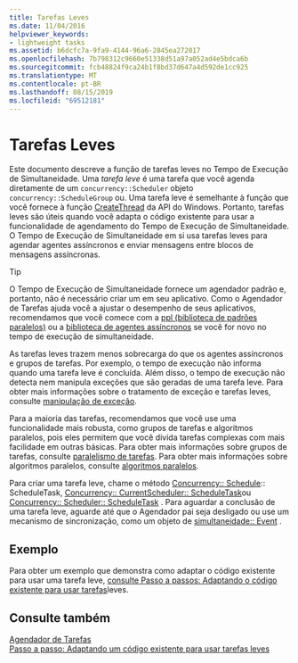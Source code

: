 ```yaml
---
title: Tarefas Leves
ms.date: 11/04/2016
helpviewer_keywords:
- lightweight tasks
ms.assetid: b6dcfc7a-9fa9-4144-96a6-2845ea272017
ms.openlocfilehash: 7b798312c9660e51338d51a97a052ad4e5bdca6b
ms.sourcegitcommit: fcb48824f9ca24b1f8bd37d647a4d592de1cc925
ms.translationtype: MT
ms.contentlocale: pt-BR
ms.lasthandoff: 08/15/2019
ms.locfileid: "69512181"
---
```

# <a name="lightweight-tasks"></a>Tarefas Leves

Este documento descreve a função de tarefas leves no Tempo de Execução de Simultaneidade. Uma *tarefa leve* é uma tarefa que você agenda diretamente de um `concurrency::Scheduler` objeto `concurrency::ScheduleGroup` ou. Uma tarefa leve é semelhante à função que você fornece à função [CreateThread](/windows/win32/api/processthreadsapi/nf-processthreadsapi-createthread) da API do Windows. Portanto, tarefas leves são úteis quando você adapta o código existente para usar a funcionalidade de agendamento do Tempo de Execução de Simultaneidade. O Tempo de Execução de Simultaneidade em si usa tarefas leves para agendar agentes assíncronos e enviar mensagens entre blocos de mensagens assíncronas.

> [!TIP]
>  O Tempo de Execução de Simultaneidade fornece um agendador padrão e, portanto, não é necessário criar um em seu aplicativo. Como o Agendador de Tarefas ajuda você a ajustar o desempenho de seus aplicativos, recomendamos que você comece com a [ppl (biblioteca de padrões paralelos)](../../parallel/concrt/parallel-patterns-library-ppl.md) ou a [biblioteca de agentes assíncronos](../../parallel/concrt/asynchronous-agents-library.md) se você for novo no tempo de execução de simultaneidade.

As tarefas leves trazem menos sobrecarga do que os agentes assíncronos e grupos de tarefas. Por exemplo, o tempo de execução não informa quando uma tarefa leve é concluída. Além disso, o tempo de execução não detecta nem manipula exceções que são geradas de uma tarefa leve. Para obter mais informações sobre o tratamento de exceção e tarefas leves, consulte [manipulação de exceção](../../parallel/concrt/exception-handling-in-the-concurrency-runtime.md).

Para a maioria das tarefas, recomendamos que você use uma funcionalidade mais robusta, como grupos de tarefas e algoritmos paralelos, pois eles permitem que você divida tarefas complexas com mais facilidade em outras básicas. Para obter mais informações sobre grupos de tarefas, consulte [paralelismo de tarefas](../../parallel/concrt/task-parallelism-concurrency-runtime.md). Para obter mais informações sobre algoritmos paralelos, consulte [algoritmos paralelos](../../parallel/concrt/parallel-algorithms.md).

Para criar uma tarefa leve, chame o método [Concurrency:: Schedule](reference/schedulegroup-class.md#scheduletask):: ScheduleTask, [Concurrency:: CurrentScheduler:: ScheduleTask](reference/currentscheduler-class.md#scheduletask)ou [Concurrency:: Scheduler:: ScheduleTask](reference/scheduler-class.md#scheduletask) . Para aguardar a conclusão de uma tarefa leve, aguarde até que o Agendador pai seja desligado ou use um mecanismo de sincronização, como um objeto de [simultaneidade:: Event](../../parallel/concrt/reference/event-class.md) .

## <a name="example"></a>Exemplo

Para obter um exemplo que demonstra como adaptar o código existente para usar uma tarefa leve, [consulte Passo a passos: Adaptando o código existente para usar tarefas](../../parallel/concrt/walkthrough-adapting-existing-code-to-use-lightweight-tasks.md)leves.

## <a name="see-also"></a>Consulte também

[Agendador de Tarefas](../../parallel/concrt/task-scheduler-concurrency-runtime.md)<br/>
[Passo a passo: Adaptando um código existente para usar tarefas leves](../../parallel/concrt/walkthrough-adapting-existing-code-to-use-lightweight-tasks.md)
